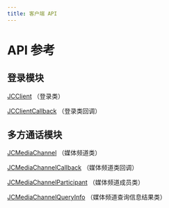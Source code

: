 ```yaml
---
title: 客户端 API
---
```

# API 参考

## 登录模块

[JCClient](https://developer.juphoon.com/portal/reference/V2.1/windows/html/a01b672a-1c8a-18a7-b550-727bbcad2f52.htm)
（登录类）

[JCClientCallback](https://developer.juphoon.com/portal/reference/V2.1/windows/html/329abfbc-bd28-8240-16ce-1c039e4ecea8.htm)
（登录类回调）

## 多方通话模块

[JCMediaChannel](https://developer.juphoon.com/portal/reference/V2.1/windows/html/8289e4bf-8045-497b-f584-fc76cad8f8a1.htm)
（媒体频道类）

[JCMediaChannelCallback](https://developer.juphoon.com/portal/reference/V2.1/windows/html/e21fadeb-6230-0f07-efdc-6f953cf790bc.htm)
（媒体频道类回调）

[JCMediaChannelParticipant](https://developer.juphoon.com/portal/reference/V2.1/windows/html/8ad58616-3028-b8d3-8106-81b8b805c1ea.htm)
（媒体频道成员类）

[JCMediaChannelQueryInfo](https://developer.juphoon.com/portal/reference/V2.1/windows/html/dcaf43ee-3331-888d-89df-54b501e2f06c.htm)
（媒体频道查询信息结果类）
